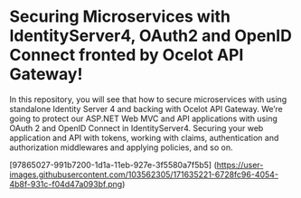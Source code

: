 # Securing Microservices with IdentityServer4, OAuth2 and OpenID Connect fronted by Ocelot API Gateway!

In this repository, you will see that how to secure microservices with using standalone Identity Server 4 and backing with Ocelot API Gateway. We’re going to protect our ASP.NET Web MVC and API applications with using OAuth 2 and OpenID Connect in IdentityServer4. Securing your web application and API with tokens, working with claims, authentication and authorization middlewares and applying policies, and so on.

[97865027-991b7200-1d1a-11eb-927e-3f5580a7f5b5]
(https://user-images.githubusercontent.com/103562305/171635221-6728fc96-4054-4b8f-931c-f04d47a093bf.png)
